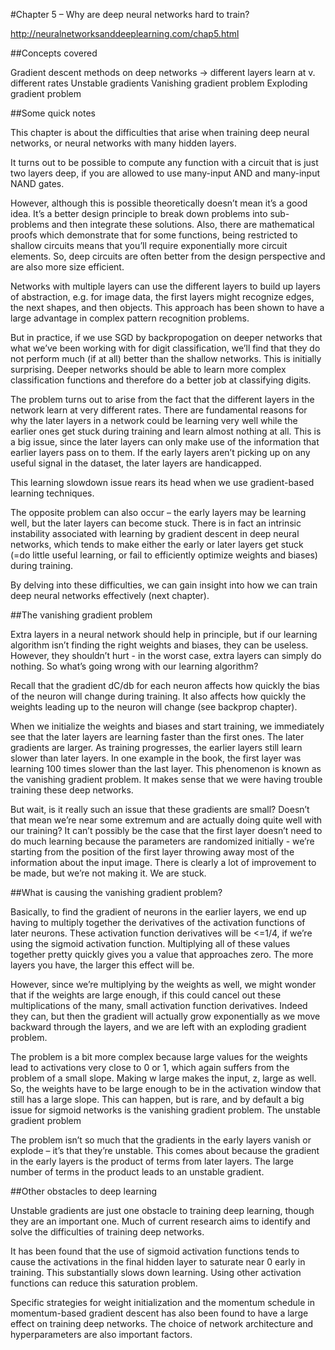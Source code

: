 #Chapter 5 – Why are deep neural networks hard to train?

http://neuralnetworksanddeeplearning.com/chap5.html

##Concepts covered

Gradient descent methods on deep networks -> different layers learn at v. different rates
Unstable gradients
Vanishing gradient problem
Exploding gradient problem

##Some quick notes	

This chapter is about the difficulties that arise when training deep neural networks, or neural networks with many hidden layers. 

It turns out to be possible to compute any function with a circuit that is just two layers deep, if you are allowed to use many-input AND and many-input NAND gates.

However, although this is possible theoretically doesn’t mean it’s a good idea. It’s a better design principle to break down problems into sub-problems and then integrate these solutions. Also, there are mathematical proofs which demonstrate that for some functions, being restricted to shallow circuits means that you’ll require exponentially more circuit elements. So, deep circuits are often better from the design perspective and are also more size efficient.

Networks with multiple layers can use the different layers to build up layers of abstraction, e.g. for image data, the first layers might recognize edges, the next shapes, and then objects. This approach has been shown to have a large advantage in complex pattern recognition problems. 

But in practice, if we use SGD by backpropogation on deeper networks that what we’ve been working with for digit classification, we’ll find that they do not perform much (if at all) better than the shallow networks. This is initially surprising. Deeper networks should be able to learn more complex classification functions and therefore do a better job at classifying digits.

The problem turns out to arise from the fact that the different layers in the network learn at very different rates. There are fundamental reasons for why the later layers in a network could be learning very well while the earlier ones get stuck during training and learn almost nothing at all. This is a big issue, since the later layers can only make use of the information that earlier layers pass on to them. If the early layers aren’t picking up on any useful signal in the dataset, the later layers are handicapped. 

This learning slowdown issue rears its head when we use gradient-based learning techniques.

The opposite problem can also occur – the early layers may be learning well, but the later layers can become stuck. There is in fact an intrinsic instability associated with learning by gradient descent in deep neural networks, which tends to make either the early or later layers get stuck (=do little useful learning, or fail to efficiently optimize weights and biases) during training. 

By delving into these difficulties, we can gain insight into how we can train deep neural networks effectively (next chapter). 

##The vanishing gradient problem

Extra layers in a neural network should help in principle, but if our learning algorithm isn’t finding the right weights and biases, they can be useless. However, they shouldn’t hurt - in the worst case, extra layers can simply do nothing. So what’s going wrong with our learning algorithm?

Recall that the gradient dC/db for each neuron affects how quickly the bias of the neuron will change during training. It also affects how quickly the weights leading up to the neuron will change (see backprop chapter). 

When we initialize the weights and biases and start training, we immediately see that the later layers are learning faster than the first ones. The later gradients are larger. As training progresses, the earlier layers still learn slower than later layers. In one example in the book, the first layer was learning 100 times slower than the last layer. This phenomenon is known as the vanishing gradient problem. It makes sense that we were having trouble training these deep networks. 

But wait, is it really such an issue that these gradients are small? Doesn’t that mean we’re near some extremum and are actually doing quite well with our training? It can’t possibly be the case that the first layer doesn’t need to do much learning because the parameters are randomized initially - we’re starting from the position of the first layer throwing away most of the information about the input image. There is clearly a lot of improvement to be made, but we’re not making it. We are stuck.

##What is causing the vanishing gradient problem?

Basically, to find the gradient of neurons in the earlier layers, we end up having to multiply together the derivatives of the activation functions of later neurons. These activation function derivatives will be <=1/4, if we’re using the sigmoid activation function. Multiplying all of these values together pretty quickly gives you a value that approaches zero. The more layers you have, the larger this effect will be.

However, since we’re multiplying by the weights as well, we might wonder that if the weights are large enough, if this could cancel out these multiplications of the many, small activation function derivatives. Indeed they can, but then the gradient will actually grow exponentially as we move backward through the layers, and we are left with an exploding gradient problem.

The problem is a bit more complex because large values for the weights lead to activations very close to 0 or 1, which again suffers from the problem of a small slope. Making w large makes the input, z, large as well. So, the weights have to be large enough to be in the activation window that still has a large slope. This can happen, but is rare, and by default a big issue for sigmoid networks is the vanishing gradient problem.
The unstable gradient problem

The problem isn’t so much that the gradients in the early layers vanish or explode – it’s that they’re unstable. This comes about because the gradient in the early layers is the product of terms from later layers. The large number of terms in the product leads to an unstable gradient. 

##Other obstacles to deep learning

Unstable gradients are just one obstacle to training deep learning, though they are an important one. Much of current research aims to identify and solve the difficulties of training deep networks.

It has been found that the use of sigmoid activation functions tends to cause the activations in the final hidden layer to saturate near 0 early in training. This substantially slows down learning. Using other activation functions can reduce this saturation problem. 

Specific strategies for weight initialization and the momentum schedule in momentum-based gradient descent has also been found to have a large effect on training deep networks. The choice of network architecture and hyperparameters are also important factors.

